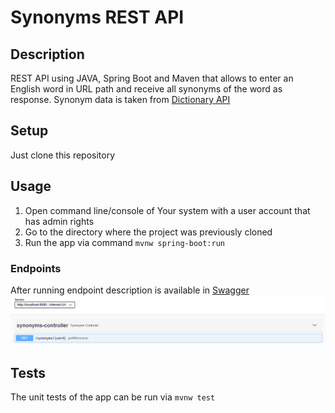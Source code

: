 # Synonyms REST API

## Description

REST API using JAVA, Spring Boot and Maven that allows to enter an English word in URL path and receive all synonyms of
the word as response. Synonym data is taken from [Dictionary API](https://dictionaryapi.dev/)

## Setup

Just clone this repository

## Usage

1. Open command line/console of Your system with a user account that has admin rights
2. Go to the directory where the project was previously cloned
3. Run the app via command `mvnw spring-boot:run`

### Endpoints

After running endpoint description is available in [Swagger](http://localhost:8080/swagger-ui/index.html)
![Swagger](swagger.png)

## Tests

The unit tests of the app can be run via  `mvnw test`